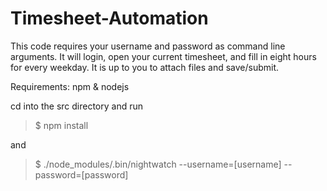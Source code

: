 # Timesheet-Automation

This code requires your username and password as command line arguments. It will login, open your current timesheet, and fill in eight hours for every weekday. It is up to you to attach files and save/submit.

Requirements: npm & nodejs

cd into the src directory and run

> $ npm install

and

> $ ./node_modules/.bin/nightwatch --username=[username] --password=[password]
